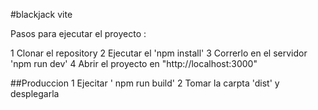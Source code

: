 #blackjack vite

Pasos para ejecutar el proyecto :

1 Clonar el repository
2 Ejecutar el 'npm install'
3 Correrlo en el servidor 'npm run dev'
4 Abrir el proyecto en "http://localhost:3000"

##Produccion
1 Ejecitar ' npm run build'
2 Tomar la carpta 'dist' y desplegarla